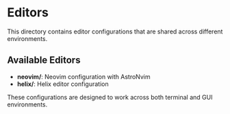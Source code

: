 # Editors

This directory contains editor configurations that are shared across different environments.

## Available Editors

- **neovim/**: Neovim configuration with AstroNvim
- **helix/**: Helix editor configuration

These configurations are designed to work across both terminal and GUI environments.
